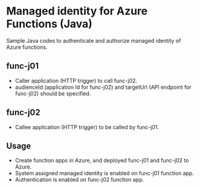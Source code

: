 # Managed identity for Azure Functions (Java)

Sample Java codes to authenticate and authorize managed identity of Azure functions.

## func-j01

- Caller application (HTTP trigger) to call func-j02.
- audienceId (application Id for func-j02) and targetUrl (API endpoint for func-j02) should be specified.

## func-j02

- Callee application (HTTP trigger) to be called by func-j01.

## Usage

- Create function apps in Azure, and deployed func-j01 and func-j02 to Azure.
- System assigned managed identity is enabled on func-j01 function app.
- Authentication is enabled on func-j02 function app.

